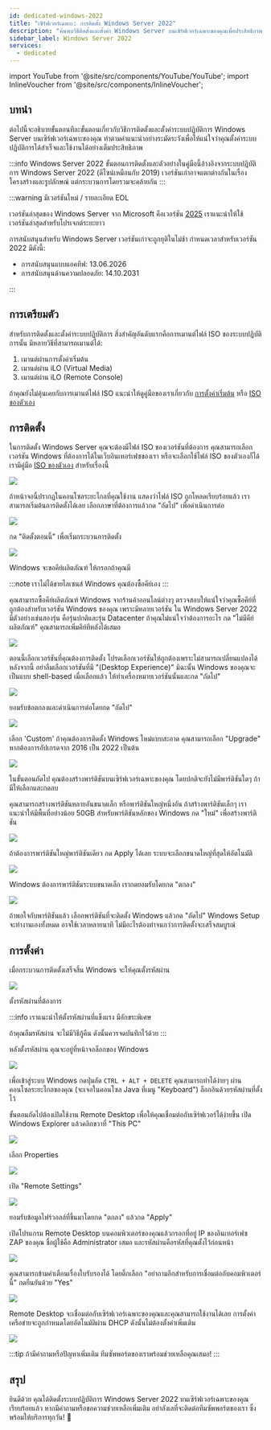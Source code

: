 ```yaml
---
id: dedicated-windows-2022
title: "เซิร์ฟเวอร์เฉพาะ: การติดตั้ง Windows Server 2022"
description: "ค้นพบวิธีติดตั้งและตั้งค่า Windows Server บนเซิร์ฟเวอร์เฉพาะของคุณเพื่อประสิทธิภาพและความปลอดภัยสูงสุด → เรียนรู้เพิ่มเติมตอนนี้"
sidebar_label: Windows Server 2022
services:
  - dedicated
---
```


import YouTube from '@site/src/components/YouTube/YouTube';
import InlineVoucher from '@site/src/components/InlineVoucher';

## บทนำ
ต่อไปนี้จะอธิบายขั้นตอนทีละขั้นตอนเกี่ยวกับวิธีการติดตั้งและตั้งค่าระบบปฏิบัติการ Windows Server บนเซิร์ฟเวอร์เฉพาะของคุณ ทำตามคำแนะนำอย่างระมัดระวังเพื่อให้แน่ใจว่าคุณตั้งค่าระบบปฏิบัติการได้สำเร็จและใช้งานได้อย่างเต็มประสิทธิภาพ

:::info Windows Server 2022
ขั้นตอนการติดตั้งและตัวอย่างในคู่มือนี้อ้างอิงจากระบบปฏิบัติการ Windows Server 2022 (ดีไซน์เหมือนกับ 2019) เวอร์ชันเก่าอาจแตกต่างกันในเรื่องโครงสร้างและรูปลักษณ์ แต่กระบวนการโดยรวมจะคล้ายกัน
:::

:::warning มีเวอร์ชันใหม่ / รายละเอียด EOL

เวอร์ชันล่าสุดของ Windows Server จาก Microsoft คือเวอร์ชัน [2025](dedicated-windows.md) เราแนะนำให้ใช้เวอร์ชันล่าสุดสำหรับโปรเจกต์ระยะยาว

การสนับสนุนสำหรับ Windows Server เวอร์ชันเก่าจะถูกยุติในไม่ช้า กำหนดเวลาสำหรับเวอร์ชัน 2022 มีดังนี้:

- การสนับสนุนแบบแอคทีฟ: 13.06.2026
- การสนับสนุนด้านความปลอดภัย: 14.10.2031

:::

<InlineVoucher />

## การเตรียมตัว
สำหรับการติดตั้งและตั้งค่าระบบปฏิบัติการ สิ่งสำคัญอันดับแรกคือการเมานต์ไฟล์ ISO ของระบบปฏิบัติการนั้น มีหลายวิธีที่สามารถเมานต์ได้:

1. เมานต์ผ่านการตั้งค่าเริ่มต้น
2. เมานต์ผ่าน iLO (Virtual Media)
3. เมานต์ผ่าน iLO (Remote Console)

ถ้าคุณยังไม่คุ้นเคยกับการเมานต์ไฟล์ ISO แนะนำให้ดูคู่มือของเราเกี่ยวกับ [การตั้งค่าเริ่มต้น](dedicated-setup.md) หรือ [ISO ของตัวเอง](dedicated-iso.md)



## การติดตั้ง
ในการติดตั้ง Windows Server คุณจะต้องมีไฟล์ ISO ของเวอร์ชันที่ต้องการ คุณสามารถเลือกเวอร์ชัน Windows ที่ต้องการได้ในเว็บอินเทอร์เฟซของเรา หรือจะเลือกใช้ไฟล์ ISO ของตัวเองก็ได้ เรามีคู่มือ [ISO ของตัวเอง](dedicated-iso.md) สำหรับเรื่องนี้

![](https://screensaver01.zap-hosting.com/index.php/s/DDNsa9zjbXng9Z6/preview)

ถ้าหน้าจอนี้ปรากฏในคอนโซลระยะไกลที่คุณใช้งาน แสดงว่าไฟล์ ISO ถูกโหลดเรียบร้อยแล้ว เราสามารถเริ่มต้นการติดตั้งได้เลย
เลือกภาษาที่ต้องการแล้วกด "ถัดไป" เพื่อดำเนินการต่อ

![](https://screensaver01.zap-hosting.com/index.php/s/iyjwCCSmjPqiDMt/preview)

กด "ติดตั้งตอนนี้" เพื่อเริ่มกระบวนการติดตั้ง

![](https://screensaver01.zap-hosting.com/index.php/s/y8rXwXfrnRRD9fZ/preview)

Windows จะขอคีย์ผลิตภัณฑ์ ให้กรอกถ้าคุณมี

:::note
เราไม่ได้ขายไลเซนส์ Windows คุณต้องซื้อคีย์เอง
:::

คุณสามารถซื้อคีย์ผลิตภัณฑ์ Windows จากร้านค้าออนไลน์ต่างๆ ตรวจสอบให้แน่ใจว่าคุณซื้อคีย์ที่ถูกต้องสำหรับเวอร์ชัน Windows ของคุณ เพราะมีหลายเวอร์ชัน
ใน Windows Server 2022 มีตัวอย่างเช่นสองรุ่น คือรุ่นปกติและรุ่น Datacenter
ถ้าคุณไม่แน่ใจว่าต้องการอะไร กด "ไม่มีคีย์ผลิตภัณฑ์" คุณสามารถเพิ่มคีย์ทีหลังได้เสมอ

![](https://screensaver01.zap-hosting.com/index.php/s/jH5dYQBq7FtT2SL/preview)

ตอนนี้เลือกเวอร์ชันที่คุณต้องการติดตั้ง
โปรดเลือกเวอร์ชันให้ถูกต้องเพราะไม่สามารถเปลี่ยนแปลงได้หลังจากนี้
อย่าลืมเลือกเวอร์ชันที่มี "(Desktop Experience)" มิฉะนั้น Windows ของคุณจะเป็นแบบ shell-based
เมื่อเลือกแล้ว ให้ทำเครื่องหมายเวอร์ชันนั้นและกด "ถัดไป"

![](https://screensaver01.zap-hosting.com/index.php/s/9GRPiS3JpFPyJYk/preview)

ยอมรับข้อตกลงและดำเนินการต่อโดยกด "ถัดไป"

![](https://screensaver01.zap-hosting.com/index.php/s/Bbfj7R2RdkNkMzq/preview)

เลือก 'Custom' ถ้าคุณต้องการติดตั้ง Windows ใหม่แบบสะอาด คุณสามารถเลือก "Upgrade" หากต้องการอัปเกรดจาก 2016 เป็น 2022 เป็นต้น

![](https://screensaver01.zap-hosting.com/index.php/s/8zkx8grPTCSgprQ/preview)

ในขั้นตอนถัดไป คุณต้องสร้างพาร์ติชันบนเซิร์ฟเวอร์เฉพาะของคุณ โดยปกติจะยังไม่มีพาร์ติชันใดๆ ถ้ามีให้เลือกและกดลบ

คุณสามารถสร้างพาร์ติชันหลายอันขนาดเล็ก หรือพาร์ติชันใหญ่หนึ่งอัน ถ้าสร้างพาร์ติชันเล็กๆ เราแนะนำให้มีพื้นที่อย่างน้อย 50GB สำหรับพาร์ติชันหลักของ Windows
กด "ใหม่" เพื่อสร้างพาร์ติชัน

![](https://screensaver01.zap-hosting.com/index.php/s/GtBxwdETkNeSGcT/preview)

ถ้าต้องการพาร์ติชันใหญ่พาร์ติชันเดียว กด Apply ได้เลย ระบบจะเลือกขนาดใหญ่ที่สุดให้อัตโนมัติ

![](https://screensaver01.zap-hosting.com/index.php/s/xWr3ySfyGdYbxKt/preview)

Windows ต้องการพาร์ติชันระบบขนาดเล็ก เรากดยอมรับโดยกด "ตกลง"

![](https://screensaver01.zap-hosting.com/index.php/s/B2JPRH3pYRt323x/preview)

ถ้าพอใจกับพาร์ติชันแล้ว เลือกพาร์ติชันที่จะติดตั้ง Windows แล้วกด "ถัดไป"
Windows Setup จะทำงานเองทั้งหมด อาจใช้เวลาหลายนาที
ไม่มีอะไรต้องทำจนกว่าการติดตั้งจะเสร็จสมบูรณ์

## การตั้งค่า

เมื่อกระบวนการติดตั้งเสร็จสิ้น Windows จะให้คุณตั้งรหัสผ่าน

![](https://screensaver01.zap-hosting.com/index.php/s/Zmn6zJyPWAM5MHG/preview)

ตั้งรหัสผ่านที่ต้องการ

:::info
เราแนะนำให้ตั้งรหัสผ่านที่แข็งแรง มีอักขระพิเศษ

ถ้าคุณลืมรหัสผ่าน จะไม่มีวิธีกู้คืน ดังนั้นควรจดบันทึกไว้ด้วย
:::

หลังตั้งรหัสผ่าน คุณจะอยู่ที่หน้าจอล็อกของ Windows

![](https://screensaver01.zap-hosting.com/index.php/s/ddxASYsjNgwHX5i/preview)

เพื่อเข้าสู่ระบบ Windows กดปุ่มลัด `CTRL + ALT + DELETE` คุณสามารถทำได้ง่ายๆ ผ่านคอนโซลระยะไกลของคุณ
(จะเจอในคอนโซล Java ที่เมนู "Keyboard")
ล็อกอินด้วยรหัสผ่านที่ตั้งไว้

ขั้นตอนถัดไปต้องเปิดใช้งาน Remote Desktop เพื่อให้คุณเชื่อมต่อกับเซิร์ฟเวอร์ได้ง่ายขึ้น
เปิด Windows Explorer แล้วคลิกขวาที่ "This PC"

![](https://screensaver01.zap-hosting.com/index.php/s/HSnnXftNbXNYjq6/preview)

เลือก Properties

![](https://screensaver01.zap-hosting.com/index.php/s/g2CFHpdrZ3E8g29/preview)

เปิด "Remote Settings"

![](https://screensaver01.zap-hosting.com/index.php/s/e8Q4rixGtBZZH35/preview)

ยอมรับข้อมูลไฟร์วอลล์ที่ขึ้นมาโดยกด "ตกลง" แล้วกด "Apply"

เปิดโปรแกรม Remote Desktop บนคอมพิวเตอร์ของคุณแล้วกรอกที่อยู่ IP ของอินเทอร์เฟซ ZAP ของคุณ
ชื่อผู้ใช้คือ Administrator เสมอ และรหัสผ่านคือรหัสที่คุณตั้งไว้ก่อนหน้า

![](https://screensaver01.zap-hosting.com/index.php/s/w97g9aDrpM8EjpA/preview)

คุณสามารถข้ามคำเตือนเรื่องใบรับรองได้ โดยติ๊กเลือก "อย่าถามอีกสำหรับการเชื่อมต่อกับคอมพิวเตอร์นี้"
กดยืนยันด้วย "Yes"

![](https://screensaver01.zap-hosting.com/index.php/s/SqqCdBZRYysz8yj/preview)

Remote Desktop จะเชื่อมต่อกับเซิร์ฟเวอร์เฉพาะของคุณและคุณสามารถใช้งานได้เลย
การตั้งค่าเครือข่ายจะถูกกำหนดโดยอัตโนมัติผ่าน DHCP ดังนั้นไม่ต้องตั้งค่าเพิ่มเติม

![](https://screensaver01.zap-hosting.com/index.php/s/9BEEiFAtJ2jCoCk/preview)

:::tip
ถ้ามีคำถามหรือปัญหาเพิ่มเติม ทีมซัพพอร์ตของเราพร้อมช่วยเหลือคุณเสมอ!
:::


## สรุป
ยินดีด้วย คุณได้ติดตั้งระบบปฏิบัติการ Windows Server 2022 บนเซิร์ฟเวอร์เฉพาะของคุณเรียบร้อยแล้ว หากมีคำถามหรือขอความช่วยเหลือเพิ่มเติม อย่าลังเลที่จะติดต่อทีมซัพพอร์ตของเรา ซึ่งพร้อมให้บริการทุกวัน! 🙂

<InlineVoucher />